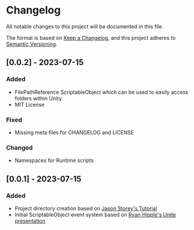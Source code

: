 # Changelog

All notable changes to this project will be documented in this file.

The format is based on [Keep a Changelog](https://keepachangelog.com/en/1.0.0/),
and this project adheres to [Semantic Versioning](https://semver.org/spec/v2.0.0.html).

## [0.0.2] - 2023-07-15

### Added

- FilePathReference ScriptableObject which can be used to easily access folders within Unity
- MIT License

### Fixed

- Missing meta files for CHANGELOG and LICENSE

### Changed

- Namespaces for Runtime scripts

## [0.0.1] - 2023-07-15

### Added

- Project directory creation based on [Jason Storey's Tutorial](https://youtu.be/nVieP57TD20)
- Initial ScriptableObject event system based on [Ryan Hipple's Unite presentation](https://youtu.be/raQ3iHhE_Kk)
    
